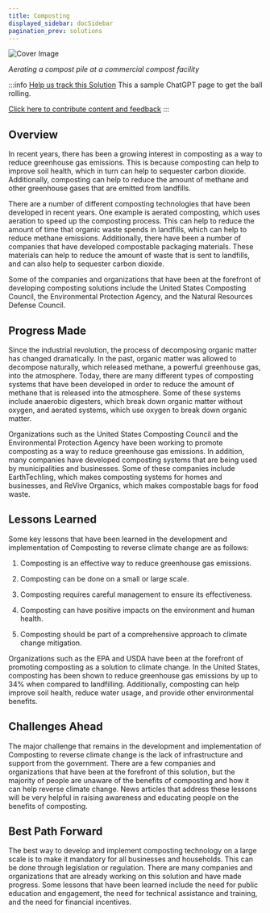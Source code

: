 ```yaml
---
title: Composting
displayed_sidebar: docSidebar
pagination_prev: solutions
---
```


![Cover Image](../static/img/commercial-composting.jpg)

_Aerating a compost pile at a commercial compost facility_

:::info [Help us track this Solution](contribute)
This a sample ChatGPT page to get the ball rolling.

[Click here to contribute content and feedback](contribute)
:::

## Overview

In recent years, there has been a growing interest in composting as a way to reduce greenhouse gas emissions. This is because composting can help to improve soil health, which in turn can help to sequester carbon dioxide. Additionally, composting can help to reduce the amount of methane and other greenhouse gases that are emitted from landfills.

There are a number of different composting technologies that have been developed in recent years. One example is aerated composting, which uses aeration to speed up the composting process. This can help to reduce the amount of time that organic waste spends in landfills, which can help to reduce methane emissions. Additionally, there have been a number of companies that have developed compostable packaging materials. These materials can help to reduce the amount of waste that is sent to landfills, and can also help to sequester carbon dioxide.

Some of the companies and organizations that have been at the forefront of developing composting solutions include the United States Composting Council, the Environmental Protection Agency, and the Natural Resources Defense Council.

## Progress Made

Since the industrial revolution, the process of decomposing organic matter has changed dramatically. In the past, organic matter was allowed to decompose naturally, which released methane, a powerful greenhouse gas, into the atmosphere. Today, there are many different types of composting systems that have been developed in order to reduce the amount of methane that is released into the atmosphere. Some of these systems include anaerobic digesters, which break down organic matter without oxygen, and aerated systems, which use oxygen to break down organic matter.

Organizations such as the United States Composting Council and the Environmental Protection Agency have been working to promote composting as a way to reduce greenhouse gas emissions. In addition, many companies have developed composting systems that are being used by municipalities and businesses. Some of these companies include EarthTechling, which makes composting systems for homes and businesses, and ReVive Organics, which makes compostable bags for food waste.

## Lessons Learned

Some key lessons that have been learned in the development and implementation of Composting to reverse climate change are as follows:

1) Composting is an effective way to reduce greenhouse gas emissions.

2) Composting can be done on a small or large scale.

3) Composting requires careful management to ensure its effectiveness.

4) Composting can have positive impacts on the environment and human health.

5) Composting should be part of a comprehensive approach to climate change mitigation.

Organizations such as the EPA and USDA have been at the forefront of promoting composting as a solution to climate change. In the United States, composting has been shown to reduce greenhouse gas emissions by up to 34% when compared to landfilling. Additionally, composting can help improve soil health, reduce water usage, and provide other environmental benefits.

## Challenges Ahead

The major challenge that remains in the development and implementation of Composting to reverse climate change is the lack of infrastructure and support from the government. There are a few companies and organizations that have been at the forefront of this solution, but the majority of people are unaware of the benefits of composting and how it can help reverse climate change. News articles that address these lessons will be very helpful in raising awareness and educating people on the benefits of composting.

## Best Path Forward

The best way to develop and implement composting technology on a large scale is to make it mandatory for all businesses and households. This can be done through legislation or regulation. There are many companies and organizations that are already working on this solution and have made progress. Some lessons that have been learned include the need for public education and engagement, the need for technical assistance and training, and the need for financial incentives.

